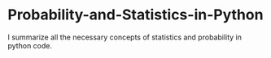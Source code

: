# Probability-and-Statistics-in-Python
I summarize all the necessary concepts of statistics and probability in python code.
